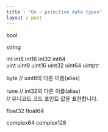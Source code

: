 ```yaml
---
title : "Go - primitive data types"
layout : post
---
```


bool  

string  

int  int8  int16  int32  int64  
uint uint8 uint16 uint32 uint64 uintptr  

byte // uint8의 다른 이름(alias)  

rune // int32의 다른 이름(alias)  
     // 유니코드 코드 포인트 값을 표현합니다.   

float32 float64  

complex64 complex128  

